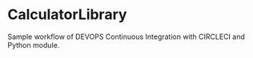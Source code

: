# CalculatorLibrary
Sample workflow of DEVOPS Continuous Integration with CIRCLECI and Python module.
